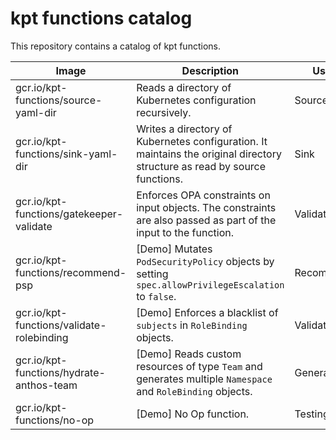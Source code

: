 # kpt functions catalog

This repository contains a catalog of kpt functions.

| Image                                     | Description                                                                                                                | Use Case       |
| ----------------------------------------- | -------------------------------------------------------------------------------------------------------------------------- | -------------- |
| gcr.io/kpt-functions/source-yaml-dir      | Reads a directory of Kubernetes configuration recursively.                                                                 | Source         |
| gcr.io/kpt-functions/sink-yaml-dir        | Writes a directory of Kubernetes configuration. It maintains the original directory structure as read by source functions. | Sink           |
| gcr.io/kpt-functions/gatekeeper-validate  | Enforces OPA constraints on input objects. The constraints are also passed as part of the input to the function.           | Validation     |
| gcr.io/kpt-functions/recommend-psp        | [Demo] Mutates `PodSecurityPolicy` objects by setting `spec.allowPrivilegeEscalation` to `false`.                          | Recommendation |
| gcr.io/kpt-functions/validate-rolebinding | [Demo] Enforces a blacklist of `subjects` in `RoleBinding` objects.                                                        | Validation     |
| gcr.io/kpt-functions/hydrate-anthos-team  | [Demo] Reads custom resources of type `Team` and generates multiple `Namespace` and `RoleBinding` objects.                 | Generation     |
| gcr.io/kpt-functions/no-op                | [Demo] No Op function.                                                                                                     | Testing        |
